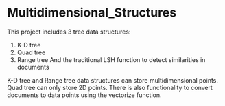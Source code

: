 # Multidimensional_Structures

This project includes 3 tree data structures:
1. K-D tree
2. Quad tree
3. Range tree
And the traditional LSH function to detect similarities in documents

K-D tree and Range tree data structures can store multidimensional points.
Quad tree can only store 2D points. There is also functionality to convert
documents to data points using the vectorize function.
